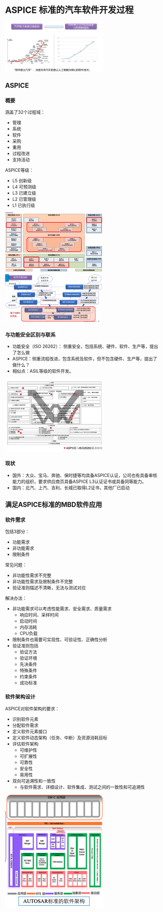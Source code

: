 # ASPICE  标准的汽车软件开发过程

<img src="images/aspice开发/汽车电子系统复杂化趋势.png" width="320">

## ASPICE 

### 概要

涵盖了32个过程域：
- 管理
- 系统
- 软件
- 采购
- 重用
- 过程改进
- 支持活动

ASPICE等级：
- L5 创新级
- L4 可预测级
- L3 已建立级
- L2 已管理级
- L1 已执行级


<img src="images/aspice开发/aspice标准概览.png" width="320">

<img src="images/aspice开发/aspice软件开发流程.png" width="320">

### 与功能安全区别与联系
- 功能安全（ISO 26262）： 侧重安全，包括系统、硬件、软件、生产等，提出了怎么做
- ASPICE：侧重流程改进，包含系统及软件，但不包含硬件、生产等，提出了做什么？
- 相似点：ASIL等级的软件开发。

<img src="images/aspice开发/aspice与iso21434重合部分.png" width="320">



### 现状

- 国外：大众、宝马、奔驰、保时捷等均具备ASPICE认证，公司也有具备审核能力的组织，要求供应商页具备ASPICE L3认证证书或具备同等能力。
- 国内：北汽、上汽、吉利、长城已取得L2证书，其他厂已启动

## 满足ASPICE标准的MBD软件应用

### 软件需求
包括3部分：
- 功能需求
- 非功能需求
- 限制条件

常见问题：
- 非功能性需求不完整
- 非功能性需求及限制条件不完整
- 验证准则描述不清晰，无法与测试对应

解决办法：
- 非功能需求可以考虑性能需求、安全需求、质量需求
  - 响应时间、采样时间
  - 启动时间
  - 内存消耗
  - CPU负载
- 限制条件也需要可实现性、可验证性、正确性分析
- 验证准则包括
  - 验证方法
  - 验证环境
  - 先决条件
  - 特殊条件
  - 约束条件
  - 成功标准

### 软件架构设计

ASPICE对软件架构的要求：
- 识别软件元素
- 分配软件需求
- 定义软件元素接口
- 定义软件动态架构（任务、中断）及资源消耗目标
- 评估软件架构
  - 可维护性
  - 可扩展性
  - 可靠性
  - 安全性
  - 易用性
- 双向可追溯性和一致性
  - 与软件需求、详细设计、软件集成、测试之间的一致性和可追溯性



<img src="images/aspice开发/autosar标准的软件架构.png" width="320">


